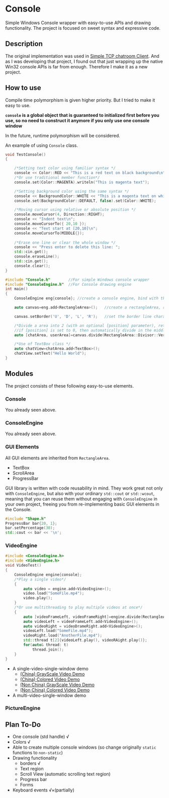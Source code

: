 # Console
 Simple Windows Console wrapper with easy-to-use APIs and drawing functionality. The project is focused on sweet syntax and expressive code.
## Description
The original implementation was used in [Simple TCP chatroom Client](https://github.com/HO-COOH/CS7850/tree/master/Project/V2). And as I was developing that project, I found out that just wrapping up the native Win32 console APIs is far from enough. Therefore I make it as a new project. 
## How to use
Compile time polymorphism is given higher priority. But I tried to make it easy to use.

**``console`` is a global object that is guaranteed to initialized first before you use, so no need to construct it anymore if you only use one console window**

In the future, runtime polymorphism will be considered.

An example of using ``Console`` class.
```cpp
void TestConsole()
{

    /*Setting text color using familiar syntax */
    console << Color::RED << "This is a red text on black background\n";
    /*Or use traditional member function*/
    console.set(Color::MAGENTA).writeln("This is magenta text");

    /*Setting background color using the same syntax */
    console << BackgroundColor::WHITE << "This is a magenta text on white background\n";
    console.set(BackgroundColor::DEFAULT, false).set(Color::WHITE);

    /*Moving cursor using relative or absolute position */
    console.moveCursor(4, Direction::RIGHT);
    console << "Indent text\n";
    console.moveCursorTo({ 20,10 });
    console << "Text start at [20,10]\n";
    console.moveCursorTo(MIDDLE{});
    
    /*Erase one line or clear the whole window */
    console << "Press enter to delete this line: ";
    std::cin.get();
    console.eraseLine();
    std::cin.get();
    console.clear();
}
```

```cpp
#include "Console.h"        //For simple Windows console wrapper
#include "ConsoleEngine.h"  //For Console drawing engine
int main()
{
    ConsoleEngine eng{console}; //create a console engine, bind with the just-created window

    auto canvas=eng.add<RectangleArea>();   //create a rectangleArea, returns a handle to the area

    canvas.setBorder('U', 'D', 'L', 'R');   //set the border line characters in the order of: up, down, left, right

    /*Divide a area into 2 (with an optional [position] parameter), returning a pair of handles*/
    //if [position] is set to 0, then automatically divide in the middle
    auto [chatArea, userArea]=canvas.divide(RectangleArea::Divisor::Vertical, 30);

    /*Use of TextBox class */
    auto chatView=chatArea.add<TextBox>();
    chatView.setText("Hello World");
}
```

## Modules
The project consists of these following easy-to-use elements. 
### Console
You already seen above.
### ConsoleEngine
You already seen above.
### GUI Elements
All GUI elements are inherited from ``RectangleArea``.
- TextBox
- ScrollArea
- ProgressBar

GUI library is written with code reusability in mind. They work great not only with ``ConsoleEngine``, but also with your ordinary ``std::cout`` or ``std::wcout``, meaning that you can reuse them without engaging with ``ConsoleEngine`` in your own project, freeing you from re-implementing basic GUI elements in the Console.
```cpp
#include "Shape.h"
ProgressBar bar{20, 1};
bar.setPercentage(30);
std::cout << bar << '\n';
```

### VideoEngine
```cpp
#include <ConsoleEngine.h>
#include <VideoEngine.h>
void VideoTest()
{
    ConsoleEngine engine{console};
    /*Play a single video*/
    {
        auto video = engine.add<VideoEngine>();
        video.load("SomeFile.mp4");
        video.play();
    }
    /*Or use multithreading to play multiple videos at once*/
    {
        auto [videoFrameLeft, videoFrameRight]=engine.divide(RectangleArea::Vertical);
        auto videoLeft = videoFrameLeft.add<VideoEngine>();
        auto videoRight = videoDrameRight.add<VideoEngine>();
        videoLeft.load("SomeFile.mp4");
        videoRight.load("AnotherFile.mp4");
        std::thread t[2]{videoLeft.play(), videoRAight.play()};
        for(auto& thread: t)
            thread.join();
    }
}
```
- A single-video-single-window demo
  + [(China) GrayScale Video Demo](https://www.bilibili.com/video/BV1aK411p7hJ)
  + [(China) Colored Video Demo](https://www.bilibili.com/video/BV165411Y7w6)
  + [(Non China) GrayScale Video Demo](https://www.youtube.com/watch?v=0b1pUuar8Fc&t=151s)
  + [(Non China) Colored Video Demo](https://www.youtube.com/watch?v=9k3mMGZGRz4)
- A multi-video-single-window demo
### PictureEngine


## Plan To-Do
- One console (std handle) √
- Colors √
- Able to create multiple console windows (so change originally ``static`` functions to ``non-static``)
- Drawing functionality
    + borders √
    + Text region
    + Scroll View (automatic scrolling text region)
    + Progress bar
    + Forms
- Keyboard events √×(partially)
